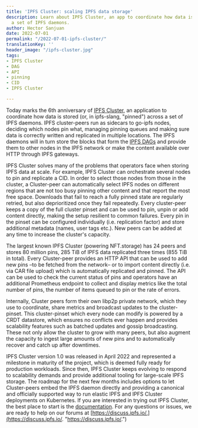 ```yaml
---
title: 'IPFS Cluster: scaling IPFS data storage'
description: Learn about IPFS Cluster, an app to coordinate how data is pinned across
  a set of IPFS daemons.
author: Hector Sanjuan
date: 2022-07-01
permalink: "/2022-07-01-ipfs-cluster/"
translationKey: ''
header_image: "/ipfs-cluster.jpg"
tags:
- IPFS Cluster
- DAG
- API
- pinning
- CID
- IPFS Cluster

---
```

Today marks the 6th anniversary of [IPFS Cluster](https://ipfscluster.io/), an application to coordinate how data is stored (or, in ipfs-slang, "pinned") across a set of IPFS daemons. IPFS cluster-peers run as sidecars to go-ipfs nodes, deciding which nodes pin what, managing pinning queues and making sure data is correctly written and replicated in multiple locations. The IPFS daemons will in turn store the blocks that form the [IPFS DAGs](https://docs.ipfs.io/concepts/merkle-dag/) and provide them to other nodes in the IPFS network or make the content available over HTTP through IPFS gateways.

IPFS Cluster solves many of the problems that operators face when storing IPFS data at scale. For example, IPFS Cluster can orchestrate several nodes to pin and replicate a CID. In order to select those nodes from those in the cluster, a Cluster-peer can automatically select IPFS nodes on different regions that are not too busy pinning other content and that report the most free space. Downloads that fail to reach a fully pinned state are regularly retried, but also deprioritized once they fail repeatedly. Every cluster-peer keeps a copy of the full cluster pinset and can be used to pin, unpin or add content directly, making the setup resilient to common failures. Every pin in the pinset can be configured individually (i.e. replication factor) and store additional metadata (names, user tags etc.). New peers can be added at any time to increase the cluster's capacity.

The largest known IPFS Cluster (powering NFT.storage) has 24 peers and stores 80 million pins, 285 TiB of IPFS data replicated three times (855 TiB in total). Every Cluster-peer provides an HTTP API that can be used to add new pins –to be fetched from the network– or to import content directly (i.e. via CAR file upload) which is automatically replicated and pinned. The API can be used to check the current status of pins and operators have an additional Prometheus endpoint to collect and display metrics like the total number of pins, the number of items queued to pin or the rate of errors.

Internally, Cluster peers form their own libp2p private network, which they use to coordinate, share metrics and broadcast updates to the cluster-pinset. This cluster-pinset which every node can modify is powered by a CRDT datastore, which ensures no conflicts ever happen and provides scalability features such as batched updates and gossip broadcasting. These not only allow the cluster to grow with many peers, but also augment the capacity to ingest large amounts of new pins and to automatically recover and catch up after downtimes.

IPFS Cluster version 1.0 was released in April 2022 and represented a milestone in maturity of the project, which is deemed fully ready for production workloads. Since then, IPFS Cluster keeps evolving to respond to scalability demands and provide additional tooling for large-scale IPFS storage. The roadmap for the next few months includes options to let Cluster-peers embed the IPFS daemon directly and providing a canonical and officially supported way to run elastic IPFS and IPFS Cluster deployments on Kubernetes. If you are interested in trying out IPFS Cluster, the best place to start is the [documentation](https://cluster.ipfs.io/documentation/). For any questions or issues, we are ready to help on our forums at [https://discuss.ipfs.io/.](https://discuss.ipfs.io/. "https://discuss.ipfs.io/.")